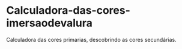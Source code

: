 # Calculadora-das-cores-imersaodevalura
Calculadora das cores primarias, descobrindo as cores secundárias.
